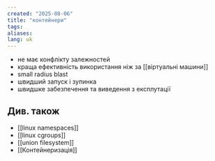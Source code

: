 ```yaml
---
created: "2025-08-06"
title: "контейнери"
tags: 
aliases: 
lang: uk
---
```


- не має конфлікту залежностей
- краща ефективність використання ніж за [[віртуальні машини]]
- small radius blast
- швидший запуск і зупинка
- швидшке забезпечення та виведення з експлутації

## Див. також

- [[linux namespaces]]
- [[linux cgroups]]
- [[union filesystem]]
- [[Контейнеризація]]